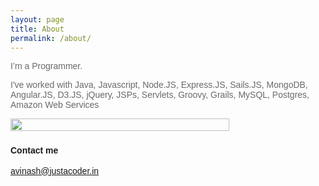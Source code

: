 ```yaml
---
layout: page
title: About
permalink: /about/
---
```

<div class="entry">
<p><span style="font-size:14px;"><span style="font-family: verdana,geneva,sans-serif;"><span style="color:#696969;">I&rsquo;m a Programmer.</span></span></span></p>

<p><span style="font-size:14px;"><span style="font-family: verdana,geneva,sans-serif;"><span style="color:#696969;">I&#39;ve worked with </span><span style="color:#696969;">Java, Javascript, Node.JS, Express.JS, Sails.JS, MongoDB, Angular.JS, D3.JS, jQuery, JSPs, Servlets, Groovy, Grails, MySQL, Postgres, Amazon Web Services </span></span></span></p>

<p><span style="color:#696969;"><span style="font-size: 14px;"><span style="font-family: verdana,geneva,sans-serif;"><img alt="" src="http://i.imgur.com/AZ8sWVc.png" style="width: 350px; height: 20px;" /></span></span></span></p>

<h3 id="contact-me"><span style="font-size:14px;"><span style="font-family: verdana,geneva,sans-serif;">Contact me</span></span></h3>

<p><span style="font-size:14px;"><span style="font-family: verdana,geneva,sans-serif;"><a href="mailto:avinash@justacoder.in">avinash@justacoder.in</a></span></span></p>
</div>
